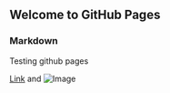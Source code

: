 ## Welcome to GitHub Pages


### Markdown

Testing github pages

[Link](url) and ![Image](src)
```

